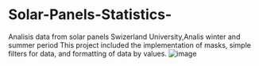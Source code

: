 # Solar-Panels-Statistics-
Analisis  data from solar panels  Swizerland University,Analis winter and summer period 
This project included the implementation of masks, simple filters for data, and formatting of data by values.
![image](https://github.com/zot-imortal/Solar-Panels-Statistics-/assets/78374936/b10f7340-e6ab-41ff-89d9-686584b5890e)
